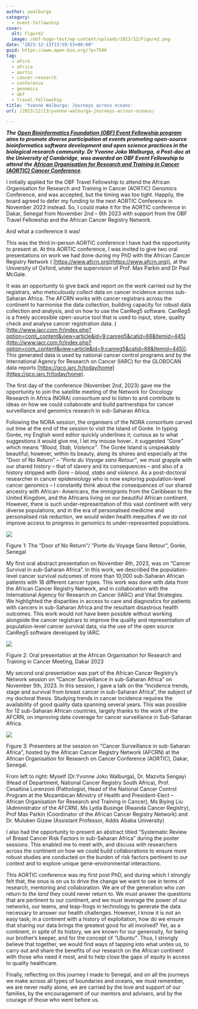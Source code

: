 ```yaml
---
author: ywalburga
category:
  - event-fellowship
cover:
  alt: Figure2
  image: /obf-hugo-test/wp-content/uploads/2023/12/Figure2.png
date: "2023-12-13T13:59:53+00:00"
guid: https://www.open-bio.org/?p=7506
tag:
  - afcrn
  - africa
  - aortic
  - cancer-research
  - conference
  - genomics
  - obf
  - travel-fellowship
title: 'Yvonne Walburga: Journeys across oceans'
url: /2023/12/13/yvonne-walburga-journeys-across-oceans/

---
```

**_The_** [**_Open Bioinformatics Foundation (OBF) Event Fellowship program_**](/obf-hugo-test/travel-awards) **_aims to promote diverse participation at events promoting open-source bioinformatics software development and open science practices in the biological research community. Dr Yvonne Joko Walburga,_** _**a Post-doc at**_ _**the University of Cambridge**_, **_was awarded an OBF Event Fellowship to attend_** _**the**_ _**[African Organisation for Research and Training in Cancer (AORTIC) Cancer Conference](https://aorticconference.org/)**_.

I initially applied for the OBF Travel Fellowship to attend the African Organisation for Research and Training in Cancer (AORTIC) Genomics Conference, and was accepted, but the timing was too tight. Happily, the board agreed to defer my funding to the next AORTIC Conference in November 2023 instead. So, I could make it for the AORTIC conference in Dakar, Senegal from November 2nd – 6th 2023 with support from the OBF Travel Fellowship and the African Cancer Registry Network.

And what a conference it was!

This was the third in-person AORTIC conference I have had the opportunity to present at. At this AORTIC conference, I was invited to give two oral presentations on work we had done during my PhD with the African Cancer Registry Network ( [https://www.afcrn.org](https://www.afcrn.org)), at the University of Oxford, under the supervision of Prof. Max Parkin and Dr Paul McGale.

It was an opportunity to give back and report on the work carried out by the registrars, who meticulously collect data on cancer incidence across sub-Saharan Africa. The AFCRN works with cancer registrars across the continent to harmonise the data collection, building capacity for robust data collection and analysis, and on how to use the CanReg5 software. CanReg5 is a freely accessible open-source tool that is used to input, store, quality check and analyse cancer registration data. ( [http://www.iacr.com.fr/index.php?option=com\_content&view=article&id=9:canreg5&catid=68&Itemid=445](http://www.iacr.com.fr/index.php?option=com_content&view=article&id=9:canreg5&catid=68&Itemid=445)). This generated data is used by national cancer control programs and by the International Agency for Research on Cancer (IARC) for the GLOBOCAN data reports [https://gco.iarc.fr/today/home](https://gco.iarc.fr/today/home).

The first day of the conference (November 2nd, 2023) gave me the opportunity to join the satellite meeting of the Network for Oncology Research in Africa (NORA) consortium and to listen to and contribute to ideas on how we could collaborate and build partnerships for cancer surveillance and genomics research in sub-Saharan Africa.

Following the NORA session, the organisers of the NORA consortium carved out time at the end of the session to visit the Island of Gorée. In typing Gorée, my English word editor quickly underlines it; curious as to what suggestions it would give me, I let my mouse hover.. it suggested _“Gore”_ which means _“Blood, Stab, Violence”_. The Gorée Island is unspeakably beautiful; however, within its beauty, along its shores and especially at the “Door of No Return” – _“Porte du Voyage sans Retour”_, we must grapple with our shared history – that of slavery and its consequences – and also of a history stripped with _Gore_ – _blood, stabs and violence_. As a post-doctoral researcher in cancer epidemiology who is now exploring population-level cancer genomics – I constantly think about the consequences of our shared ancestry with African- Americans, the immigrants from the Caribbean to the United Kingdom, and the Africans living on our beautiful African continent. However, there is such under-representation of this vast continent with very diverse populations, and in the era of personalised medicine and personalised risk reduction, we would widen health inequities if we do not improve access to progress in genomics to under-represented populations.

![](/obf-hugo-test/wp-content/uploads/2023/12/Figure1.png)

Figure 1: The "Door of No Return"/ "Porte du Voyage Sans Retour", Gorée, Senegal

My first oral abstract presentation on November 4th, 2023, was on “Cancer Survival in sub-Saharan Africa”. In this work, we described the population-level cancer survival outcomes of more than 10,000 sub-Saharan African patients with 18 different cancer types. This work was done with data from the African Cancer Registry Network, and in collaboration with the International Agency for Research on Cancer (IARC) and Vital Strategies. We highlighted the disparities in access to care and diagnostics for patients with cancers in sub-Saharan Africa and the resultant disastrous health outcomes. This work would not have been possible without working alongside the cancer registrars to improve the quality and representation of population-level cancer survival data, via the use of the open source CanReg5 software developed by IARC.

![](/obf-hugo-test/wp-content/uploads/2023/12/Figure2.png)

Figure 2: Oral presentation at the African Organisation for Research and Training in Cancer Meeting, Dakar 2023

My second oral presentation was part of the African Cancer Registry’s Network session on “Cancer Surveillance in sub-Saharan Africa” on November 5th, 2023. In this session, I gave a talk on the “Incidence trends, stage and survival from breast cancer in sub-Saharan Africa”, the subject of my doctoral thesis. Studying trends in cancer incidence requires the availability of good quality data spanning several years. This was possible for 12 sub-Saharan African countries, largely thanks to the work of the AFCRN, on improving data coverage for cancer surveillance in Sub-Saharan Africa.

![](/obf-hugo-test/wp-content/uploads/2023/12/Figure3.png)

Figure 3: Presenters at the session on "Cancer Surveillance in sub-Saharan Africa", hosted by the African Cancer Registry Network (AFCRN) at the African Organisation for Research on Cancer Conference (AORTIC), Dakar, Senegal.

From left to right: Myself (Dr.Yvonne Joko Walburga), Dr. Mazvita Sengayi (Head of Department, National Cancer Registry South Africa), Prof. Cesaltina Lorenzoni (Pathologist, Head of the National Cancer Control Program at the Mozambican Ministry of Health and President-Elect – African Organisation for Research and Training in Cancer), Ms Biying Liu (Administrator of the AFCRN), Ms Lydia Businge (Rwanda Cancer Registry), Prof Max Parkin (Coordinator of the African Cancer Registry Network) and Dr. Muluken Gizaw (Assistant Professor, Addis Ababa University)

I also had the opportunity to present an abstract titled “Systematic Review of Breast Cancer Risk Factors in sub-Saharan Africa” during the poster sessions. This enabled me to meet with, and discuss with researchers across the continent on how we could build collaborations to ensure more robust studies are conducted on the burden of risk factors pertinent to our context and to explore unique gene-environmental interactions.

This AORTIC conference was my first post PhD, and during which I strongly felt that, the onus is on us to drive the change we want to see in terms of research, mentoring and collaboration. We are of the generation who _can_ return to _the land_ they could never return to. We must answer the questions that are pertinent to our continent, and we must leverage the power of our networks, our teams, and leap-frogs in technology to generate the data necessary to answer our health challenges. However, I know it is not an easy task; in a continent with a history of exploitation, how do we ensure that sharing our data brings the greatest good for all involved? Yet, as a continent, in spite of its history, we are known for our generosity, for being our brother’s keeper, and for the concept of _“Ubuntu”_. Thus, I strongly believe that together, we would find ways of tapping into what unites us, to carry out and share the benefits of our research on the African continent with those who need it most, and to help close the gaps of equity in access to quality healthcare.

Finally, reflecting on this journey I made to Senegal, and on all the journeys we make across all types of boundaries and oceans, we must remember, we are never really alone, we are carried by the love and support of our families, by the encouragement of our mentors and advisers, and by the courage of those who went before us.
